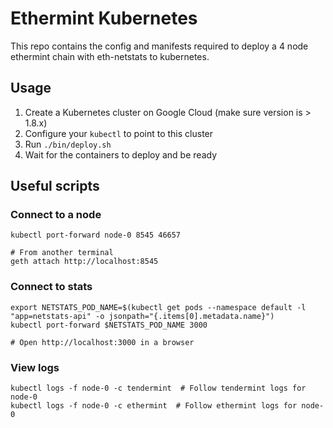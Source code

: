 # Ethermint Kubernetes

This repo contains the config and manifests required to deploy a 4 node ethermint chain with eth-netstats to kubernetes.

## Usage

1. Create a Kubernetes cluster on Google Cloud (make sure version is > 1.8.x)
2. Configure your `kubectl` to point to this cluster
3. Run `./bin/deploy.sh`
4. Wait for the containers to deploy and be ready

## Useful scripts

### Connect to a node
```
kubectl port-forward node-0 8545 46657

# From another terminal
geth attach http://localhost:8545
```

### Connect to stats
```
export NETSTATS_POD_NAME=$(kubectl get pods --namespace default -l "app=netstats-api" -o jsonpath="{.items[0].metadata.name}")
kubectl port-forward $NETSTATS_POD_NAME 3000

# Open http://localhost:3000 in a browser
```

### View logs
```
kubectl logs -f node-0 -c tendermint  # Follow tendermint logs for node-0
kubectl logs -f node-0 -c ethermint  # Follow ethermint logs for node-0
```
